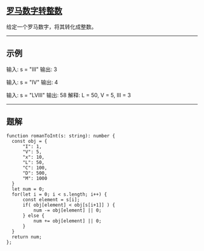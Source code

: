 <!--
 * @Author: lzh
 * @Date: 2021-12-09 23:06:25
 * @LastEditTime: 2021-12-09 23:13:03
 * @FilePath: /ToBeStronger/leetcode/easy/13、罗马数字转整数.md
-->

## [罗马数字转整数](https://leetcode-cn.com/problems/roman-to-integer/)

给定一个罗马数字，将其转化成整数。

---

## 示例

输入: s = "III"
输出: 3

输入: s = "IV"
输出: 4

输入: s = "LVIII"
输出: 58
解释: L = 50, V = 5, III = 3

---

## 题解

    function romanToInt(s: string): number {
      const obj = {
          "I": 1,
          "V": 5,
          "x": 10,
          "L": 50,
          "C": 100,
          "D": 500,
          "M": 1000
      }
      let num = 0;
      for(let i = 0; i < s.length; i++) {
          const element = s[i];
          if( obj[element] < obj[s[i+1]] ) {
              num -= obj[element] || 0;
          } else {
              num += obj[element] || 0;
          }
      }
      return num;
    };
